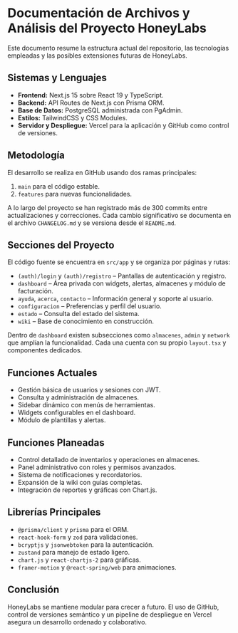 # Documentación de Archivos y Análisis del Proyecto HoneyLabs

Este documento resume la estructura actual del repositorio, las tecnologías empleadas y las posibles extensiones futuras de HoneyLabs.

## Sistemas y Lenguajes
- **Frontend:** Next.js 15 sobre React 19 y TypeScript.
- **Backend:** API Routes de Next.js con Prisma ORM.
- **Base de Datos:** PostgreSQL administrada con PgAdmin.
- **Estilos:** TailwindCSS y CSS Modules.
- **Servidor y Despliegue:** Vercel para la aplicación y GitHub como control de versiones.

## Metodología
El desarrollo se realiza en GitHub usando dos ramas principales:
1. `main` para el código estable.
2. `features` para nuevas funcionalidades.

A lo largo del proyecto se han registrado más de 300 commits entre actualizaciones y correcciones. Cada cambio significativo se documenta en el archivo `CHANGELOG.md` y se versiona desde el `README.md`.

## Secciones del Proyecto
El código fuente se encuentra en `src/app` y se organiza por páginas y rutas:
- `(auth)/login` y `(auth)/registro` – Pantallas de autenticación y registro.
- `dashboard` – Área privada con widgets, alertas, almacenes y módulo de facturación.
- `ayuda`, `acerca`, `contacto` – Información general y soporte al usuario.
- `configuracion` – Preferencias y perfil del usuario.
- `estado` – Consulta del estado del sistema.
- `wiki` – Base de conocimiento en construcción.

Dentro de `dashboard` existen subsecciones como `almacenes`, `admin` y `network` que amplían la funcionalidad. Cada una cuenta con su propio `layout.tsx` y componentes dedicados.

## Funciones Actuales
- Gestión básica de usuarios y sesiones con JWT.
- Consulta y administración de almacenes.
- Sidebar dinámico con menús de herramientas.
- Widgets configurables en el dashboard.
- Módulo de plantillas y alertas.

## Funciones Planeadas
- Control detallado de inventarios y operaciones en almacenes.
- Panel administrativo con roles y permisos avanzados.
- Sistema de notificaciones y recordatorios.
- Expansión de la wiki con guías completas.
- Integración de reportes y gráficas con Chart.js.

## Librerías Principales
- `@prisma/client` y `prisma` para el ORM.
- `react-hook-form` y `zod` para validaciones.
- `bcryptjs` y `jsonwebtoken` para la autenticación.
- `zustand` para manejo de estado ligero.
- `chart.js` y `react-chartjs-2` para gráficas.
- `framer-motion` y `@react-spring/web` para animaciones.

## Conclusión
HoneyLabs se mantiene modular para crecer a futuro. El uso de GitHub, control de versiones semántico y un pipeline de despliegue en Vercel asegura un desarrollo ordenado y colaborativo.
